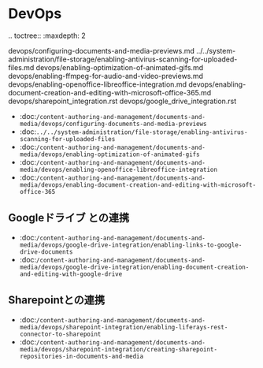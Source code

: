 DevOps
======

.. toctree:: :maxdepth: 2

   devops/configuring-documents-and-media-previews.md ../../system-administration/file-storage/enabling-antivirus-scanning-for-uploaded-files.md devops/enabling-optimization-of-animated-gifs.md devops/enabling-ffmpeg-for-audio-and-video-previews.md devops/enabling-openoffice-libreoffice-integration.md devops/enabling-document-creation-and-editing-with-microsoft-office-365.md devops/sharepoint_integration.rst devops/google_drive_integration.rst

-  :doc:`/content-authoring-and-management/documents-and-media/devops/configuring-documents-and-media-previews`
-  :doc:`../../system-administration/file-storage/enabling-antivirus-scanning-for-uploaded-files`
-  :doc:`/content-authoring-and-management/documents-and-media/devops/enabling-optimization-of-animated-gifs`
-  :doc:`/content-authoring-and-management/documents-and-media/devops/enabling-openoffice-libreoffice-integration`
-  :doc:`/content-authoring-and-management/documents-and-media/devops/enabling-document-creation-and-editing-with-microsoft-office-365`

Googleドライブ との連携
------------------------

-  :doc:`/content-authoring-and-management/documents-and-media/devops/google-drive-integration/enabling-links-to-google-drive-documents`
-  :doc:`/content-authoring-and-management/documents-and-media/devops/google-drive-integration/enabling-document-creation-and-editing-with-google-drive`

Sharepointとの連携
----------------------

-  :doc:`/content-authoring-and-management/documents-and-media/devops/sharepoint-integration/enabling-liferays-rest-connector-to-sharepoint`
-  :doc:`/content-authoring-and-management/documents-and-media/devops/sharepoint-integration/creating-sharepoint-repositories-in-documents-and-media`

